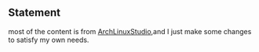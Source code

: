 ## Statement
most of the content is from [ArchLinuxStudio](https://archlinuxstudio.github.io/),and I just make some changes to satisfy my own needs.
